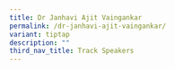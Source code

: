 ```yaml
---
title: Dr Janhavi Ajit Vaingankar
permalink: /dr-janhavi-ajit-vaingankar/
variant: tiptap
description: ""
third_nav_title: Track Speakers
---
```

